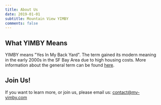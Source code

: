 ```yaml
---
title: About Us
date: 2019-01-01
subtitle: Mountain View YIMBY
comments: false
---
```


## What YIMBY Means

YIMBY means "Yes In My Back Yard". The term gained its modern meaning in the
early 2000s in the SF Bay Area due to high housing costs. More information
about the general term can be found [here].

[here]:https://en.wikipedia.org/wiki/YIMBY

## Join Us!

If you want to learn more, or join us, please email us: contact@mv-yimby.com
